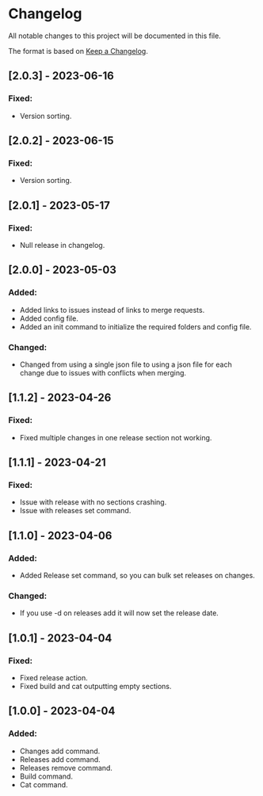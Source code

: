 # Changelog

All notable changes to this project will be documented in this file.

The format is based on [Keep a Changelog](https://keepachangelog.com/en/1.0.0/).

## [2.0.3] - 2023-06-16

### Fixed: 

- Version sorting.


## [2.0.2] - 2023-06-15

### Fixed: 

- Version sorting.


## [2.0.1] - 2023-05-17

### Fixed: 

- Null release in changelog.


## [2.0.0] - 2023-05-03

### Added: 

- Added links to issues instead of links to merge requests.
- Added config file.
- Added an init command to initialize the required folders and config file.

### Changed: 

- Changed from using a single json file to using a json file for each change due to issues with conflicts when merging.


## [1.1.2] - 2023-04-26

### Fixed: 

- Fixed multiple changes in one release section not working.


## [1.1.1] - 2023-04-21

### Fixed: 

- Issue with release with no sections crashing.
- Issue with releases set command.


## [1.1.0] - 2023-04-06

### Added: 

- Added Release set command, so you can bulk set releases on changes.

### Changed: 

- If you use -d on releases add it will now set the release date.


## [1.0.1] - 2023-04-04

### Fixed: 

- Fixed release action.
- Fixed build and cat outputting empty sections.


## [1.0.0] - 2023-04-04

### Added: 

- Changes add command.
- Releases add command.
- Releases remove command.
- Build command.
- Cat command.


